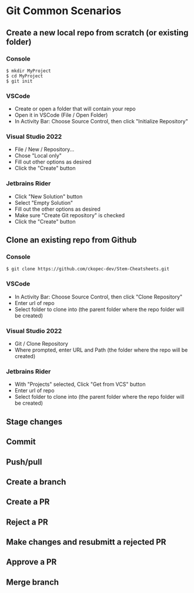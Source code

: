 
# Git Common Scenarios

## Create a new local repo from scratch (or existing folder)

### Console

~~~
$ mkdir MyProject
$ cd MyProject
$ git init
~~~

### VSCode

- Create or open a folder that will contain your repo
- Open it in VSCode (File / Open Folder)
- In Activity Bar: Choose Source Control, then click "Initialize Repository"

### Visual Studio 2022

- File / New / Repository...
- Chose "Local only"
- Fill out other options as desired
- Click the "Create" button

### Jetbrains Rider

- Click "New Solution" button
- Select "Empty Solution"
- Fill out the other options as desired
- Make sure "Create Git repository" is checked
- Click the "Create" button

## Clone an existing repo from Github

### Console

~~~
$ git clone https://github.com/ckopec-dev/Stem-Cheatsheets.git
~~~

### VSCode

- In Activity Bar: Choose Source Control, then click "Clone Repository"
- Enter url of repo
- Select folder to clone into (the parent folder where the repo folder will be created)

### Visual Studio 2022

- Git / Clone Repository
- Where prompted, enter URL and Path (the folder where the repo will be created)

### Jetbrains Rider

- With "Projects" selected, Click "Get from VCS" button
- Enter url of repo
- Select folder to clone into (the parent folder where the repo folder will be created)
  
## Stage changes
## Commit
## Push/pull
## Create a branch
## Create a PR
## Reject a PR
## Make changes and resubmitt a rejected PR 
## Approve a PR
## Merge branch 
